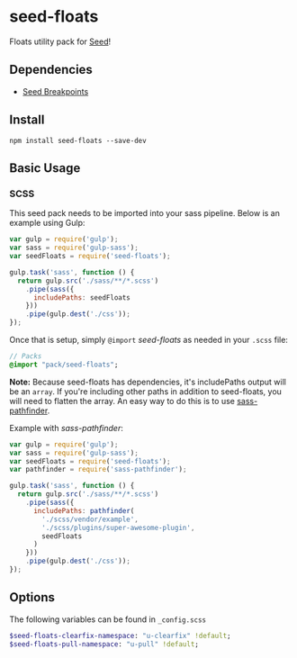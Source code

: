 # seed-floats
Floats utility pack for [Seed](https://github.com/helpscout/seed)!


## Dependencies
* [Seed Breakpoints](https://github.com/helpscout/seed-breakpoints)


## Install
```
npm install seed-floats --save-dev
```


## Basic Usage

### SCSS
This seed pack needs to be imported into your sass pipeline. Below is an example using Gulp:


```javascript
var gulp = require('gulp');
var sass = require('gulp-sass');
var seedFloats = require('seed-floats');

gulp.task('sass', function () {
  return gulp.src('./sass/**/*.scss')
    .pipe(sass({
      includePaths: seedFloats
    }))
    .pipe(gulp.dest('./css'));
});
```

Once that is setup, simply `@import` *seed-floats* as needed in your `.scss` file:

```sass
// Packs
@import "pack/seed-floats";
```

**Note:** Because seed-floats has dependencies, it's includePaths output will be an `array`. If you're including other paths in addition to seed-floats, you will need to flatten the array. An easy way to do this is to use [sass-pathfinder](https://github.com/itsjonq/sass-pathfinder).

Example with *sass-pathfinder*:

```javascript
var gulp = require('gulp');
var sass = require('gulp-sass');
var seedFloats = require('seed-floats');
var pathfinder = require('sass-pathfinder');

gulp.task('sass', function () {
  return gulp.src('./sass/**/*.scss')
    .pipe(sass({
      includePaths: pathfinder(
        './scss/vendor/example',
        './scss/plugins/super-awesome-plugin',
        seedFloats
      )
    }))
    .pipe(gulp.dest('./css'));
});
```


## Options

The following variables can be found in `_config.scss`

```sass
$seed-floats-clearfix-namespace: "u-clearfix" !default;
$seed-floats-pull-namespace: "u-pull" !default;
```
